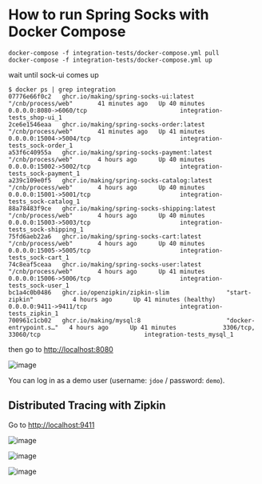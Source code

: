 # How to run Spring Socks with Docker Compose

```
docker-compose -f integration-tests/docker-compose.yml pull
docker-compose -f integration-tests/docker-compose.yml up
```

wait until sock-ui comes up

```
$ docker ps | grep integration 
07776e66f0c2   ghcr.io/making/spring-socks-ui:latest         "/cnb/process/web"       41 minutes ago   Up 40 minutes             0.0.0.0:8080->6060/tcp                          integration-tests_shop-ui_1
2ce6e1546eaa   ghcr.io/making/spring-socks-order:latest      "/cnb/process/web"       41 minutes ago   Up 41 minutes             0.0.0.0:15004->5004/tcp                         integration-tests_sock-order_1
a53f6c40955a   ghcr.io/making/spring-socks-payment:latest    "/cnb/process/web"       4 hours ago      Up 40 minutes             0.0.0.0:15002->5002/tcp                         integration-tests_sock-payment_1
a239c109e0f5   ghcr.io/making/spring-socks-catalog:latest    "/cnb/process/web"       4 hours ago      Up 40 minutes             0.0.0.0:15001->5001/tcp                         integration-tests_sock-catalog_1
88a78483f9ce   ghcr.io/making/spring-socks-shipping:latest   "/cnb/process/web"       4 hours ago      Up 40 minutes             0.0.0.0:15003->5003/tcp                         integration-tests_sock-shipping_1
75fd6aeb22a6   ghcr.io/making/spring-socks-cart:latest       "/cnb/process/web"       4 hours ago      Up 40 minutes             0.0.0.0:15005->5005/tcp                         integration-tests_sock-cart_1
74c8eaf5ceaa   ghcr.io/making/spring-socks-user:latest       "/cnb/process/web"       4 hours ago      Up 41 minutes             0.0.0.0:15006->5006/tcp                         integration-tests_sock-user_1
bc1a4c0b0486   ghcr.io/openzipkin/zipkin-slim                "start-zipkin"           4 hours ago      Up 41 minutes (healthy)   0.0.0.0:9411->9411/tcp                          integration-tests_zipkin_1
700961c1cb02   ghcr.io/making/mysql:8                        "docker-entrypoint.s…"   4 hours ago      Up 41 minutes             3306/tcp, 33060/tcp                             integration-tests_mysql_1
```

then go to [http://localhost:8080](http://localhost:8080)

![image](https://user-images.githubusercontent.com/106908/104690138-36e1e300-5747-11eb-8466-bce35cc508b1.png)

You can log in as a demo user (username: `jdoe` / password: `demo`).

## Distributed Tracing with Zipkin

Go to [http://localhost:9411](http://localhost:9411)

![image](https://user-images.githubusercontent.com/106908/104690353-a35ce200-5747-11eb-8a26-3a01b7721480.png)

![image](https://user-images.githubusercontent.com/106908/104690384-b2dc2b00-5747-11eb-8c71-506b95266ca4.png)

![image](https://user-images.githubusercontent.com/106908/104690452-cbe4dc00-5747-11eb-8731-48fab004c7fd.png)

